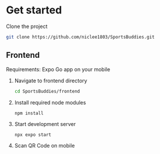 # Get started
Clone the project
```bash
git clone https://github.com/niclee1803/SportsBuddies.git
```

## Frontend
Requirements: Expo Go app on your mobile
1. Navigate to frontend directory
   ```bash
   cd SportsBuddies/frontend
   ```

2. Install required node modules
   ```
   npm install
   ```
   
3. Start development server
   ```bash
   npx expo start
   ```

4. Scan QR Code on mobile

